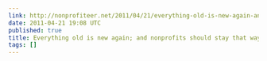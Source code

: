 ```yaml
---
link: http://nonprofiteer.net/2011/04/21/everything-old-is-new-again-and-nonprofits-should-stay-that-way/
date: 2011-04-21 19:08 UTC
published: true
title: Everything old is new again; and nonprofits should stay that way
tags: []
---
```



